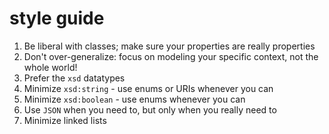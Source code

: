 # style guide

1. Be liberal with classes; make sure your properties are really properties
2. Don't over-generalize: focus on modeling your specific context, not the whole world!
3. Prefer the `xsd` datatypes
4. Minimize `xsd:string` - use enums or URIs whenever you can
5. Minimize `xsd:boolean` - use enums whenever you can
6. Use `JSON` when you need to, but only when you really need to
7. Minimize linked lists
